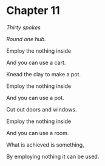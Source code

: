 # Chapter 11

_Thirty spokes_

_Round one hub._

Employ the nothing inside

And you can use a cart.

Knead the clay to make a pot.

Employ the nothing inside

And you can use a pot.

Cut out doors and windows.

Employ the nothing inside

And you can use a room.

What is achieved is something,

By employing nothing it can be used.
